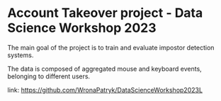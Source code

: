 # Account Takeover project - Data Science Workshop 2023

The main goal of the project is to train and evaluate impostor detection systems.

The data is composed of aggregated mouse and keyboard events, belonging to different users.

link: https://github.com/WronaPatryk/DataScienceWorkshop2023L

